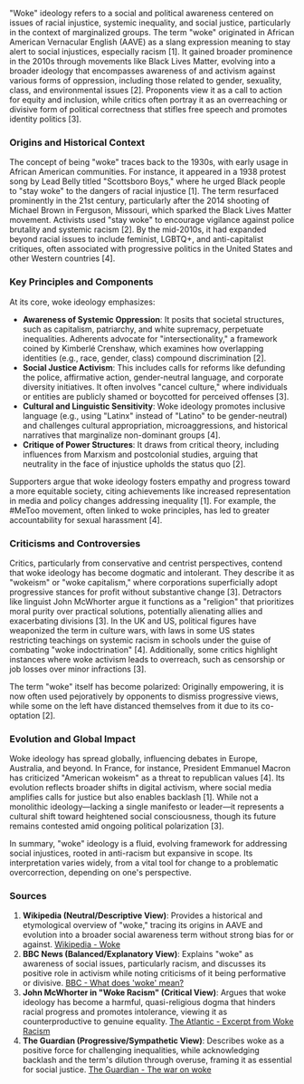 "Woke" ideology refers to a social and political awareness centered on issues of racial injustice, systemic inequality, and social justice, particularly in the context of marginalized groups. The term "woke" originated in African American Vernacular English (AAVE) as a slang expression meaning to stay alert to social injustices, especially racism [1]. It gained broader prominence in the 2010s through movements like Black Lives Matter, evolving into a broader ideology that encompasses awareness of and activism against various forms of oppression, including those related to gender, sexuality, class, and environmental issues [2]. Proponents view it as a call to action for equity and inclusion, while critics often portray it as an overreaching or divisive form of political correctness that stifles free speech and promotes identity politics [3].

### Origins and Historical Context
The concept of being "woke" traces back to the 1930s, with early usage in African American communities. For instance, it appeared in a 1938 protest song by Lead Belly titled "Scottsboro Boys," where he urged Black people to "stay woke" to the dangers of racial injustice [1]. The term resurfaced prominently in the 21st century, particularly after the 2014 shooting of Michael Brown in Ferguson, Missouri, which sparked the Black Lives Matter movement. Activists used "stay woke" to encourage vigilance against police brutality and systemic racism [2]. By the mid-2010s, it had expanded beyond racial issues to include feminist, LGBTQ+, and anti-capitalist critiques, often associated with progressive politics in the United States and other Western countries [4].

### Key Principles and Components
At its core, woke ideology emphasizes:
- **Awareness of Systemic Oppression**: It posits that societal structures, such as capitalism, patriarchy, and white supremacy, perpetuate inequalities. Adherents advocate for "intersectionality," a framework coined by Kimberlé Crenshaw, which examines how overlapping identities (e.g., race, gender, class) compound discrimination [2].
- **Social Justice Activism**: This includes calls for reforms like defunding the police, affirmative action, gender-neutral language, and corporate diversity initiatives. It often involves "cancel culture," where individuals or entities are publicly shamed or boycotted for perceived offenses [3].
- **Cultural and Linguistic Sensitivity**: Woke ideology promotes inclusive language (e.g., using "Latinx" instead of "Latino" to be gender-neutral) and challenges cultural appropriation, microaggressions, and historical narratives that marginalize non-dominant groups [4].
- **Critique of Power Structures**: It draws from critical theory, including influences from Marxism and postcolonial studies, arguing that neutrality in the face of injustice upholds the status quo [2].

Supporters argue that woke ideology fosters empathy and progress toward a more equitable society, citing achievements like increased representation in media and policy changes addressing inequality [1]. For example, the #MeToo movement, often linked to woke principles, has led to greater accountability for sexual harassment [4].

### Criticisms and Controversies
Critics, particularly from conservative and centrist perspectives, contend that woke ideology has become dogmatic and intolerant. They describe it as "wokeism" or "woke capitalism," where corporations superficially adopt progressive stances for profit without substantive change [3]. Detractors like linguist John McWhorter argue it functions as a "religion" that prioritizes moral purity over practical solutions, potentially alienating allies and exacerbating divisions [3]. In the UK and US, political figures have weaponized the term in culture wars, with laws in some US states restricting teachings on systemic racism in schools under the guise of combating "woke indoctrination" [4]. Additionally, some critics highlight instances where woke activism leads to overreach, such as censorship or job losses over minor infractions [3].

The term "woke" itself has become polarized: Originally empowering, it is now often used pejoratively by opponents to dismiss progressive views, while some on the left have distanced themselves from it due to its co-optation [2].

### Evolution and Global Impact
Woke ideology has spread globally, influencing debates in Europe, Australia, and beyond. In France, for instance, President Emmanuel Macron has criticized "American wokeism" as a threat to republican values [4]. Its evolution reflects broader shifts in digital activism, where social media amplifies calls for justice but also enables backlash [1]. While not a monolithic ideology—lacking a single manifesto or leader—it represents a cultural shift toward heightened social consciousness, though its future remains contested amid ongoing political polarization [3].

In summary, "woke" ideology is a fluid, evolving framework for addressing social injustices, rooted in anti-racism but expansive in scope. Its interpretation varies widely, from a vital tool for change to a problematic overcorrection, depending on one's perspective.

### Sources
1. **Wikipedia (Neutral/Descriptive View)**: Provides a historical and etymological overview of "woke," tracing its origins in AAVE and evolution into a broader social awareness term without strong bias for or against. [Wikipedia - Woke](https://en.wikipedia.org/wiki/Woke)  
2. **BBC News (Balanced/Explanatory View)**: Explains "woke" as awareness of social issues, particularly racism, and discusses its positive role in activism while noting criticisms of it being performative or divisive. [BBC - What does 'woke' mean?](https://www.bbc.com/news/explainers-52594337)  
3. **John McWhorter in "Woke Racism" (Critical View)**: Argues that woke ideology has become a harmful, quasi-religious dogma that hinders racial progress and promotes intolerance, viewing it as counterproductive to genuine equality. [The Atlantic - Excerpt from Woke Racism](https://www.theatlantic.com/ideas/archive/2021/10/woke-racism-john-mcwhorter/620334/)  
4. **The Guardian (Progressive/Sympathetic View)**: Describes woke as a positive force for challenging inequalities, while acknowledging backlash and the term's dilution through overuse, framing it as essential for social justice. [The Guardian - The war on woke](https://www.theguardian.com/society/2021/may/05/the-war-on-woke-pitting-civil-liberties-against-equality)